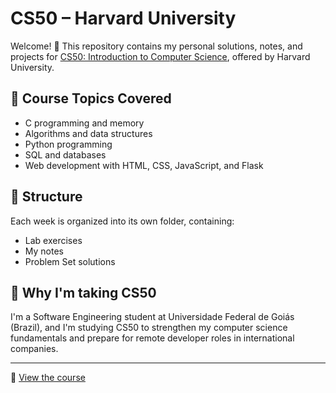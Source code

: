 # CS50 – Harvard University

Welcome! 👋 This repository contains my personal solutions, notes, and projects for [CS50: Introduction to Computer Science](https://cs50.harvard.edu/x), offered by Harvard University.

## 🧠 Course Topics Covered
- C programming and memory
- Algorithms and data structures
- Python programming
- SQL and databases
- Web development with HTML, CSS, JavaScript, and Flask

## 📁 Structure
Each week is organized into its own folder, containing:
- Lab exercises
- My notes
- Problem Set solutions

## 🚀 Why I'm taking CS50
I'm a Software Engineering student at Universidade Federal de Goiás (Brazil), and I'm studying CS50 to strengthen my computer science fundamentals and prepare for remote developer roles in international companies.

---

🔗 [View the course](https://cs50.harvard.edu/x)


